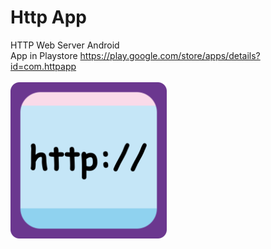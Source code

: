 # Http App
HTTP Web Server Android<br/>
App in Playstore <a href="https://play.google.com/store/apps/details?id=com.httpapp">https://play.google.com/store/apps/details?id=com.httpapp</a><br><br>
<img src="https://github.com/hangsbreaker/httpapp/blob/main/src/main/ic_launcher-playstore.png?raw=true" width="250">
